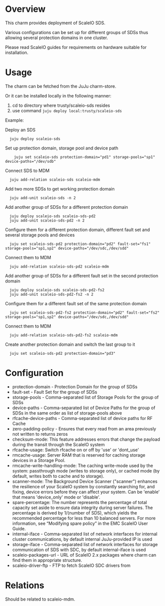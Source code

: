 # Overview

This charm provides deployment of ScaleIO SDS.

Various configurations can be set up for different groups of SDSs thus allowing several protection domains in one cluster.

Please read ScaleIO guides for requirements on hardware suitable for installation.

# Usage

The charm can be fetched from the JuJu charm-store.

Or it can be installed locally in the following manner:

1. cd to directory where trusty/scaleio-sds resides
2. use command ```juju deploy local:trusty/scaleio-sds```

Example:

  Deploy an SDS
  ```
    juju deploy scaleio-sds
  ```

  Set up protection domain, storage pool and device path
  ```
      juju set scaleio-sds protection-domain="pd1" storage-pools="sp1" device-paths="/dev/sdb"
  ```  

  Connect SDS to MDM
  ```
    juju add-relation scaleio-sds scaleio-mdm
  ```

  Add two more SDSs to get working protection domain
  ```
    juju add-unit scaleio-sds -n 2
  ```

  Add another group of SDSs for a different protection domain
  ```
    juju deploy scaleio-sds scaleio-sds-pd2
    juju add-unit scaleio-sds-pd2 -n 2
  ```

  Configure them for a different protection domain, different fault set and several storage pools and devices
  ```
    juju set scaleio-sds-pd2 protection-domain="pd2" fault-set="fs1" storage-pools="sp1,sp2" device-paths="/dev/sdc,/dev/sdd"
  ```

  Connect them to MDM
  ```
    juju add-relation scaleio-sds-pd2 scaleio-mdm
  ```

  Add another group of SDSs for a different fault set in the second protection domain
  ```
    juju deploy scaleio-sds scaleio-sds-pd2-fs2
    juju add-unit scaleio-sds-pd2-fs2 -n 2
  ```

  Configure them for a different fault set of the same protection domain
  ```
    juju set scaleio-sds-pd2-fs2 protection-domain="pd2" fault-set="fs2" storage-pools="sp1,sp2" device-paths="/dev/sdc,/dev/sdd"
  ```

  Connect them to MDM
  ```
    juju add-relation scaleio-sds-pd2-fs2 scaleio-mdm
  ```

  Create another protection domain and switch the last group to it
  ```
    juju set scaleio-sds-pd2 protection-domain="pd3"
  ```

# Configuration

* protection-domain - Protection Domain for the group of SDSs
* fault-set - Fault Set for the group of SDSs
* storage-pools - Comma-separated list of Storage Pools for the group of SDSs
* device-paths - Comma-separated list of Device Paths for the group of SDSs in the same order as list of storage-pools above
* rfcache-device-paths - Comma-separated list of device paths for RF Cache
* zero-padding-policy - Ensures that every read from an area previously not written to returns zeros
* checksum-mode: This feature addresses errors that change the payload during the transit through the ScaleIO system
* rfcache-usage: Switch rfcache on or off by 'use' or 'dont_use'
* rmcache-usage: Server RAM that is reserved for caching storage devices in a Storage Pool.
* rmcache-write-handling-mode: The caching write-mode used by the system: passthrough mode (writes to storage only), or cached mode (by default, writes both to cache and to storage).
* scanner-mode: The Background Device Scanner ("scanner") enhances the resilience of your ScaleIO system by constantly searching for, and fixing, device errors before they can affect your system. Can be 'enable' that means 'device_only' mode or 'disable'.
* spare-percentage: The number represents the percentage of total capacity set aside to ensure data integrity during server failures. The percentage is derived by 1/(number of SDS), which yields the recommended percentage for less than 10 balanced servers. For more information, see “Modifying spare policy” in the EMC ScaleIO User Guide.
* internal-iface - Comma-separated list of network interfaces for internal cluster communications, by default internal JuJu-provided IP is used
* storage-iface - Comma-separated list of network interfaces for storage communication of SDS with SDC, by default internal-iface is used
* scaleio-packages-url - URL of ScaleIO 2.x packages where charm can find them in appropriate structure.
* scaleio-driver-ftp - FTP to fetch ScaleIO SDC drivers from

# Relations

Should be related to scaleio-mdm.
